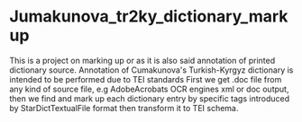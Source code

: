 # Jumakunova_tr2ky_dictionary_markup 

This is a project on marking up or as it is also said annotation of printed dictionary source.
Annotation of Cumakunova's Turkish-Kyrgyz dictionary is intended to be performed due to TEI standards
First we get .doc file from any kind of source file, e.g AdobeAcrobats OCR engines xml or doc output, 
then we find and mark up each dictionary entry by specific tags introduced by StarDictTextualFile format then transform it to TEI schema.
